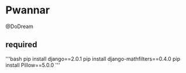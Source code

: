 # Pwannar
@DoDream


required
--------
'''bash
pip install django==2.0.1
pip install django-mathfilters==0.4.0
pip install Pillow==5.0.0
'''
